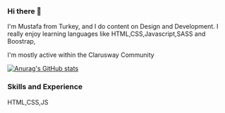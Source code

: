 ### Hi there 👋
 I'm Mustafa from Turkey, and I do content on Design and Development. I really enjoy learning languages like HTML,CSS,Javascript,SASS and Boostrap,

 I'm mostly active within the Clarusway Community

 [![Anurag's GitHub stats](https://github-readme-stats.vercel.app/api?username=mmehel52)](https://github.com/mmehel52/github-readme-stats)
 
### Skills and Experience  
HTML,CSS,JS
